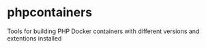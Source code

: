 # phpcontainers
Tools for building PHP Docker containers with different versions and extentions installed

